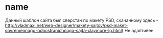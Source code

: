 # name

Данный шаблон сайта был сверстан по макету PSD, скачанному здесь - http://vladmaxi.net/web-designer/makety-sajtov/psd-maket-sovremennogo-odnostranichnogo-sajta-claymore-lp.html)
Не адаптивен

